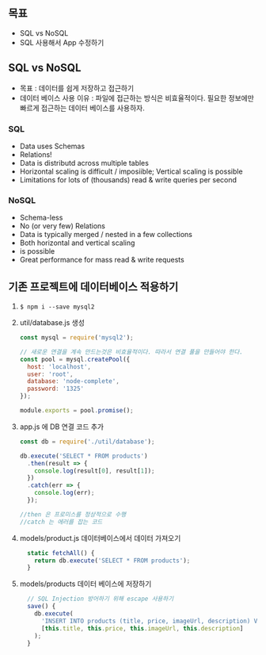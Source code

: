## 목표

* SQL vs NoSQL
* SQL 사용해서 App 수정하기

## SQL vs NoSQL

* 목표 : 데이터를 쉽게 저장하고 접근하기
* 데이터 베이스 사용 이유 : 파일에 접근하는 방식은 비효율적이다. 필요한 정보에만 빠르게 접근하는 데이터 베이스를 사용하자.

### SQL

* Data uses Schemas
* Relations!
* Data is distributd across multiple tables
* Horizontal scaling is difficult / imposiible; Vertical scaling is possible
* Limitations for lots of (thousands) read & write queries per second

### NoSQL

* Schema-less
* No (or very few) Relations
* Data is typically merged / nested in a few collections
* Both horizontal and vertical scaling
* is possible
* Great performance for mass read & write requests 

## 기존 프로젝트에 데이터베이스 적용하기

1. `$ npm i --save mysql2`

2. util/database.js 생성

   ```javascript
   const mysql = require('mysql2');
   
   // 새로운 연결을 계속 만드는것은 비효율적이다. 따라서 연결 풀을 만들어야 한다.
   const pool = mysql.createPool({
     host: 'localhost',
     user: 'root',
     database: 'node-complete',
     password: '1325'
   });
   
   module.exports = pool.promise();
   
   ```

3. app.js 에 DB 연결 코드 추가

   ```javascript
   const db = require('./util/database');
   
   db.execute('SELECT * FROM products')
     .then(result => {
       console.log(result[0], result[1]);
     })
     .catch(err => {
       console.log(err);
     });
   
   //then 은 프로미스를 정상적으로 수행
   //catch 는 에러를 잡는 코드
   ```

4. models/product.js 데이터베이스에서 데이터 가져오기 

   ```javascript
     static fetchAll() {
       return db.execute('SELECT * FROM products');
     }
   
   ```

5. models/products 데이터 베이스에 저장하기

   ```javascript
     // SQL Injection 방어하기 위해 escape 사용하기
     save() {
       db.execute(
         'INSERT INTO products (title, price, imageUrl, description) VALUES (?, ?, ?, ?)',
         [this.title, this.price, this.imageUrl, this.description]
       );
     }
   ```

   